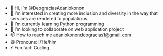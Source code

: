 - 👋 Hi, I’m @DeograciasAdanlokonon
- 👀 I’m interested in creating more inclusion and diversity in the way that services are rendered to populations.
- 🌱 I’m currently learning Python programming
- 💞️ I’m looking to collaborate on web application project
- 📫 How to reach me adanlokonondeogracias1@gmail.com
- 😄 Pronouns: I/He/him
- ⚡ Fun fact: Coding

<!---
DeograciasAdanlokonon/DeograciasAdanlokonon is a ✨ special ✨ repository because its `README.md` (this file) appears on your GitHub profile.
You can click the Preview link to take a look at your changes.
--->
